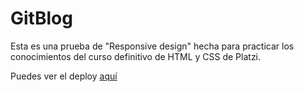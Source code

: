 # GitBlog
Esta es una prueba de "Responsive design" hecha para practicar los conocimientos del curso definitivo de HTML y CSS de Platzi.

Puedes ver el deploy [aquí](https://daxtergd.github.io/GitBlog/)